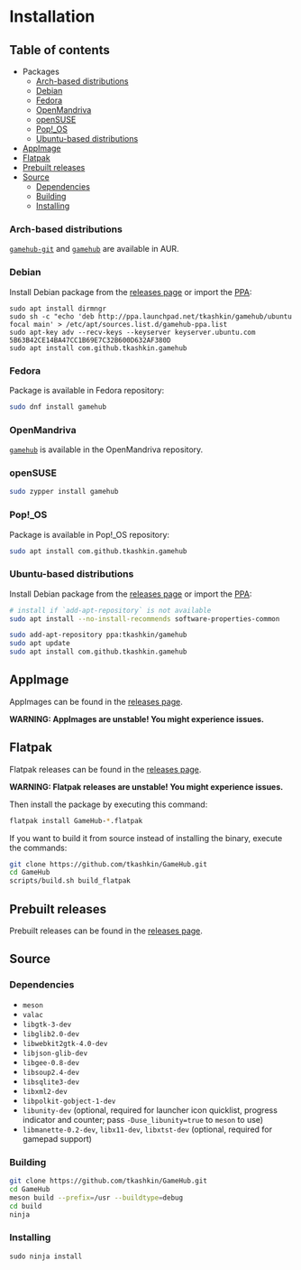 # Installation

## Table of contents

* Packages
	- [Arch-based distributions](#arch-based-distributions)
	- [Debian](#debian)
	- [Fedora](#fedora)
	- [OpenMandriva](#openmandriva)
	- [openSUSE](#opensuse)
	- [Pop!\_OS](#pop_os)
	- [Ubuntu-based distributions](#ubuntu-based-distributions)
* [AppImage](#appimage)
* [Flatpak](#flatpak)
* [Prebuilt releases](#prebuilt-releases)
* [Source](#source)
	- [Dependencies](#dependencies)
	- [Building](#building)
	- [Installing](#installing)

### Arch-based distributions
[`gamehub-git`](https://aur.archlinux.org/packages/gamehub-git) and [`gamehub`](https://aur.archlinux.org/packages/gamehub) are available in AUR.

### Debian
Install Debian package from the [releases page](https://github.com/tkashkin/GameHub/releases) or import the [PPA](https://launchpad.net/~tkashkin/+archive/ubuntu/gamehub):
```
sudo apt install dirmngr
sudo sh -c "echo 'deb http://ppa.launchpad.net/tkashkin/gamehub/ubuntu focal main' > /etc/apt/sources.list.d/gamehub-ppa.list
sudo apt-key adv --recv-keys --keyserver keyserver.ubuntu.com 5B63B42CE14BA47CC1B69E7C32B600D632AF380D
sudo apt install com.github.tkashkin.gamehub
```

### Fedora
Package is available in Fedora repository:
```bash
sudo dnf install gamehub
```

### OpenMandriva
[`gamehub`](https://abf.openmandriva.org/openmandriva/gamehub/build_lists) is available in the OpenMandriva repository.

### openSUSE
```bash
sudo zypper install gamehub
```

### Pop!\_OS
Package is available in Pop!\_OS repository:
```bash
sudo apt install com.github.tkashkin.gamehub
```

### Ubuntu-based distributions
Install Debian package from the [releases page](https://github.com/tkashkin/GameHub/releases) or import the [PPA](https://launchpad.net/~tkashkin/+archive/ubuntu/gamehub):
```bash
# install if `add-apt-repository` is not available
sudo apt install --no-install-recommends software-properties-common

sudo add-apt-repository ppa:tkashkin/gamehub
sudo apt update
sudo apt install com.github.tkashkin.gamehub
```

## AppImage
AppImages can be found in the [releases page](https://github.com/tkashkin/GameHub/releases).

**WARNING: AppImages are unstable! You might experience issues.**

## Flatpak
Flatpak releases can be found in the [releases page](https://github.com/tkashkin/GameHub/releases).

**WARNING: Flatpak releases are unstable! You might experience issues.**

Then install the package by executing this command:
```bash
flatpak install GameHub-*.flatpak
```

If you want to build it from source instead of installing the binary, execute the commands:
```bash
git clone https://github.com/tkashkin/GameHub.git
cd GameHub
scripts/build.sh build_flatpak
```

## Prebuilt releases
Prebuilt releases can be found in the [releases page](https://github.com/tkashkin/GameHub/releases).

## Source

### Dependencies
* `meson`
* `valac`
* `libgtk-3-dev`
* `libglib2.0-dev`
* `libwebkit2gtk-4.0-dev`
* `libjson-glib-dev`
* `libgee-0.8-dev`
* `libsoup2.4-dev`
* `libsqlite3-dev`
* `libxml2-dev`
* `libpolkit-gobject-1-dev`
* `libunity-dev` (optional, required for launcher icon quicklist, progress indicator and counter; pass `-Duse_libunity=true` to `meson` to use)
* `libmanette-0.2-dev`, `libx11-dev`, `libxtst-dev` (optional, required for gamepad support)

### Building
```bash
git clone https://github.com/tkashkin/GameHub.git
cd GameHub
meson build --prefix=/usr --buildtype=debug
cd build
ninja
```
### Installing
```
sudo ninja install
```
